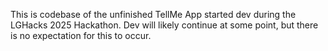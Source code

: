 This is codebase of the unfinished TellMe App started dev during the LGHacks 2025 Hackathon. Dev will likely continue at some point, but there is no expectation for this to occur.
